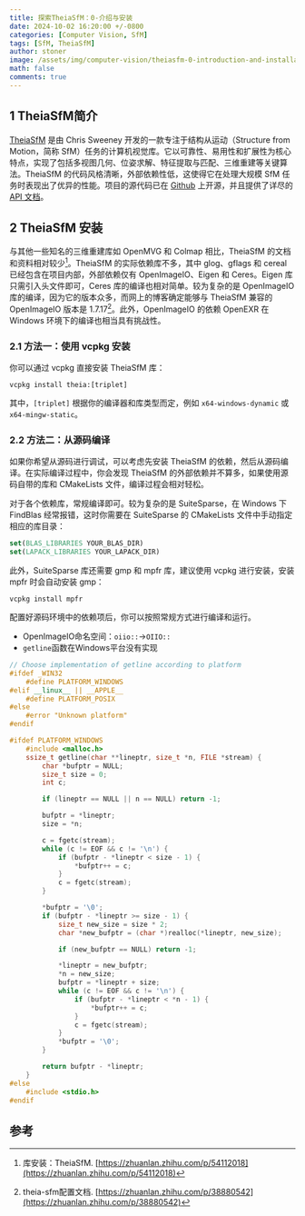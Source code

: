 ```yaml
---
title: 探索TheiaSfM：0-介绍与安装
date: 2024-10-02 16:20:00 +/-0800
categories: [Computer Vision, SfM] 
tags: [SfM, TheiaSfM]
author: stoner
image: /assets/img/computer-vision/theiasfm-0-introduction-and-installation.jpg
math: false
comments: true
---
```

## 1 TheiaSfM简介

[TheiaSfM](http://www.theia-sfm.org) 是由 Chris Sweeney 开发的一款专注于结构从运动（Structure from Motion，简称 SfM）任务的计算机视觉库。它以可靠性、易用性和扩展性为核心特点，实现了包括多视图几何、位姿求解、特征提取与匹配、三维重建等关键算法。TheiaSfM 的代码风格清晰，外部依赖性低，这使得它在处理大规模 SfM 任务时表现出了优异的性能。项目的源代码已在 [Github](https://github.com/sweeneychris/Theia) 上开源，并且提供了详尽的 [API 文档](http://www.theia-sfm.org)。

## 2 TheiaSfM 安装

与其他一些知名的三维重建库如 OpenMVG 和 Colmap 相比，TheiaSfM 的文档和资料相对较少[^1]。TheiaSfM 的实际依赖库不多，其中 glog、gflags 和 cereal 已经包含在项目内部，外部依赖仅有 OpenImageIO、Eigen 和 Ceres。Eigen 库只需引入头文件即可，Ceres 库的编译也相对简单。较为复杂的是 OpenImageIO 库的编译，因为它的版本众多，而网上的博客确定能够与 TheiaSfM 兼容的 OpenImageIO 版本是 1.7.17[^2]。此外，OpenImageIO 的依赖 OpenEXR 在 Windows 环境下的编译也相当具有挑战性。

### 2.1 方法一：使用 vcpkg 安装

你可以通过 vcpkg 直接安装 TheiaSfM 库：

```shell
vcpkg install theia:[triplet]
```

其中，`[triplet]` 根据你的编译器和库类型而定，例如 `x64-windows-dynamic` 或 `x64-mingw-static`。

### 2.2 方法二：从源码编译

如果你希望从源码进行调试，可以考虑先安装 TheiaSfM 的依赖，然后从源码编译。在实际编译过程中，你会发现 TheiaSfM 的外部依赖并不算多，如果使用源码自带的库和 CMakeLists 文件，编译过程会相对轻松。

对于各个依赖库，常规编译即可。较为复杂的是 SuiteSparse，在 Windows 下 FindBlas 经常报错，这时你需要在 SuiteSparse 的 CMakeLists 文件中手动指定相应的库目录：

```cmake
set(BLAS_LIBRARIES YOUR_BLAS_DIR)
set(LAPACK_LIBRARIES YOUR_LAPACK_DIR)
```

此外，SuiteSparse 库还需要 gmp 和 mpfr 库，建议使用 vcpkg 进行安装，安装 mpfr 时会自动安装 gmp：

```shell
vcpkg install mpfr
```

配置好源码环境中的依赖项后，你可以按照常规方式进行编译和运行。

- OpenImageIO命名空间：`oiio::`->`OIIO::`
- `getline`函数在Windows平台没有实现
  
```cpp
// Choose implementation of getline according to platform
#ifdef _WIN32
    #define PLATFORM_WINDOWS
#elif __linux__ || __APPLE__
    #define PLATFORM_POSIX
#else
    #error "Unknown platform"
#endif

#ifdef PLATFORM_WINDOWS
    #include <malloc.h>
    ssize_t getline(char **lineptr, size_t *n, FILE *stream) {
        char *bufptr = NULL;
        size_t size = 0;
        int c;

        if (lineptr == NULL || n == NULL) return -1;

        bufptr = *lineptr;
        size = *n;

        c = fgetc(stream);
        while (c != EOF && c != '\n') {
            if (bufptr - *lineptr < size - 1) {
                *bufptr++ = c;
            }
            c = fgetc(stream);
        }

        *bufptr = '\0';
        if (bufptr - *lineptr >= size - 1) {
            size_t new_size = size * 2;
            char *new_bufptr = (char *)realloc(*lineptr, new_size);

            if (new_bufptr == NULL) return -1;

            *lineptr = new_bufptr;
            *n = new_size;
            bufptr = *lineptr + size;
            while (c != EOF && c != '\n') {
                if (bufptr - *lineptr < *n - 1) {
                    *bufptr++ = c;
                }
                c = fgetc(stream);
            }
            *bufptr = '\0';
        }

        return bufptr - *lineptr;
    }
#else
    #include <stdio.h>
#endif
```

## 参考
[^1]: 库安装：TheiaSfM. [https://zhuanlan.zhihu.com/p/54112018](https://zhuanlan.zhihu.com/p/54112018)
[^2]: theia-sfm配置文档. [https://zhuanlan.zhihu.com/p/38880542](https://zhuanlan.zhihu.com/p/38880542)